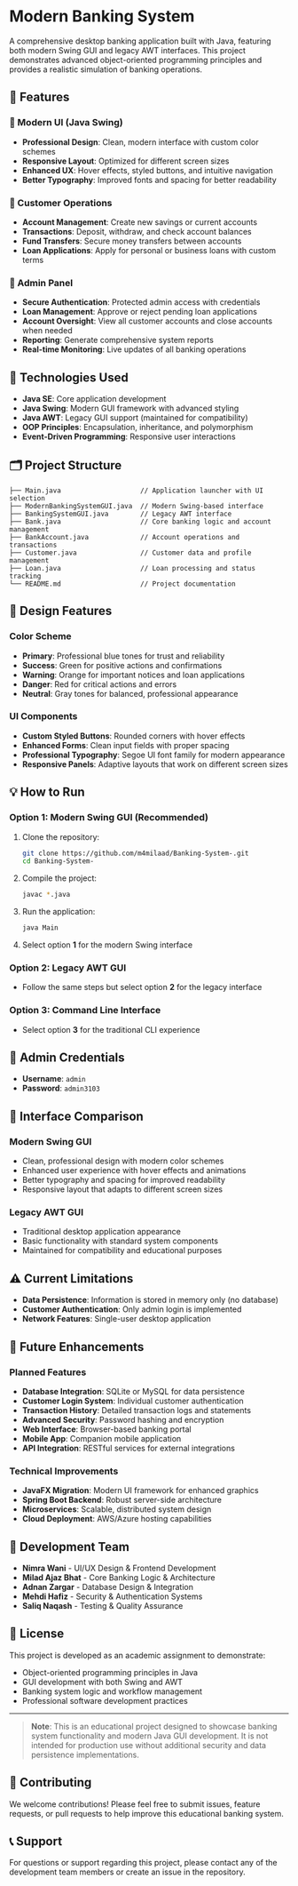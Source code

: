 # Modern Banking System

A comprehensive desktop banking application built with Java, featuring both modern Swing GUI and legacy AWT interfaces. This project demonstrates advanced object-oriented programming principles and provides a realistic simulation of banking operations.

## 🚀 Features

### 🎨 Modern UI (Java Swing)
- **Professional Design**: Clean, modern interface with custom color schemes
- **Responsive Layout**: Optimized for different screen sizes
- **Enhanced UX**: Hover effects, styled buttons, and intuitive navigation
- **Better Typography**: Improved fonts and spacing for better readability

### 👤 Customer Operations
- **Account Management**: Create new savings or current accounts
- **Transactions**: Deposit, withdraw, and check account balances
- **Fund Transfers**: Secure money transfers between accounts
- **Loan Applications**: Apply for personal or business loans with custom terms

### 🔐 Admin Panel
- **Secure Authentication**: Protected admin access with credentials
- **Loan Management**: Approve or reject pending loan applications
- **Account Oversight**: View all customer accounts and close accounts when needed
- **Reporting**: Generate comprehensive system reports
- **Real-time Monitoring**: Live updates of all banking operations

## 🧰 Technologies Used
- **Java SE**: Core application development
- **Java Swing**: Modern GUI framework with advanced styling
- **Java AWT**: Legacy GUI support (maintained for compatibility)
- **OOP Principles**: Encapsulation, inheritance, and polymorphism
- **Event-Driven Programming**: Responsive user interactions

## 🗂️ Project Structure
```plaintext
├── Main.java                    // Application launcher with UI selection
├── ModernBankingSystemGUI.java  // Modern Swing-based interface
├── BankingSystemGUI.java        // Legacy AWT interface
├── Bank.java                    // Core banking logic and account management
├── BankAccount.java             // Account operations and transactions
├── Customer.java                // Customer data and profile management
├── Loan.java                    // Loan processing and status tracking
└── README.md                    // Project documentation
```

## 🎨 Design Features

### Color Scheme
- **Primary**: Professional blue tones for trust and reliability
- **Success**: Green for positive actions and confirmations
- **Warning**: Orange for important notices and loan applications
- **Danger**: Red for critical actions and errors
- **Neutral**: Gray tones for balanced, professional appearance

### UI Components
- **Custom Styled Buttons**: Rounded corners with hover effects
- **Enhanced Forms**: Clean input fields with proper spacing
- **Professional Typography**: Segoe UI font family for modern appearance
- **Responsive Panels**: Adaptive layouts that work on different screen sizes

## 💡 How to Run

### Option 1: Modern Swing GUI (Recommended)
1. Clone the repository:
   ```bash
   git clone https://github.com/m4milaad/Banking-System-.git
   cd Banking-System-
   ```

2. Compile the project:
   ```bash
   javac *.java
   ```

3. Run the application:
   ```bash
   java Main
   ```

4. Select option **1** for the modern Swing interface

### Option 2: Legacy AWT GUI
- Follow the same steps but select option **2** for the legacy interface

### Option 3: Command Line Interface
- Select option **3** for the traditional CLI experience

## 🔐 Admin Credentials
- **Username**: `admin`
- **Password**: `admin3103`

## 📸 Interface Comparison

### Modern Swing GUI
- Clean, professional design with modern color schemes
- Enhanced user experience with hover effects and animations
- Better typography and spacing for improved readability
- Responsive layout that adapts to different screen sizes

### Legacy AWT GUI
- Traditional desktop application appearance
- Basic functionality with standard system components
- Maintained for compatibility and educational purposes

## ⚠️ Current Limitations
- **Data Persistence**: Information is stored in memory only (no database)
- **Customer Authentication**: Only admin login is implemented
- **Network Features**: Single-user desktop application

## 🔮 Future Enhancements

### Planned Features
- **Database Integration**: SQLite or MySQL for data persistence
- **Customer Login System**: Individual customer authentication
- **Transaction History**: Detailed transaction logs and statements
- **Advanced Security**: Password hashing and encryption
- **Web Interface**: Browser-based banking portal
- **Mobile App**: Companion mobile application
- **API Integration**: RESTful services for external integrations

### Technical Improvements
- **JavaFX Migration**: Modern UI framework for enhanced graphics
- **Spring Boot Backend**: Robust server-side architecture
- **Microservices**: Scalable, distributed system design
- **Cloud Deployment**: AWS/Azure hosting capabilities

## 👥 Development Team
- **Nimra Wani** - UI/UX Design & Frontend Development
- **Milad Ajaz Bhat** - Core Banking Logic & Architecture
- **Adnan Zargar** - Database Design & Integration
- **Mehdi Hafiz** - Security & Authentication Systems
- **Saliq Naqash** - Testing & Quality Assurance

## 📄 License
This project is developed as an academic assignment to demonstrate:
- Object-oriented programming principles in Java
- GUI development with both Swing and AWT
- Banking system logic and workflow management
- Professional software development practices

---

> **Note**: This is an educational project designed to showcase banking system functionality and modern Java GUI development. It is not intended for production use without additional security and data persistence implementations.

## 🤝 Contributing
We welcome contributions! Please feel free to submit issues, feature requests, or pull requests to help improve this educational banking system.

## 📞 Support
For questions or support regarding this project, please contact any of the development team members or create an issue in the repository.